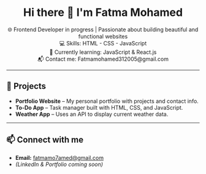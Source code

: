 <h1 align="center">Hi there 👋 I'm Fatma Mohamed</h1>

<p align="center">
  🌐 Frontend Developer in progress | Passionate about building beautiful and functional websites <br/>
  💻 Skills: HTML - CSS - JavaScript <br/>
  🎯 Currently learning: JavaScript & React.js <br/>
  📬 Contact me: Fatmamohamed312005@gmail.com 
</p>

---

## 🔧 Projects

- **Portfolio Website** – My personal portfolio with projects and contact info.
- **To-Do App** – Task manager built with HTML, CSS, and JavaScript.
- **Weather App** – Uses an API to display current weather data.

---

## 📫 Connect with me

- **Email:** fatmamo7amed@gmail.com
- *(LinkedIn & Portfolio coming soon)*
